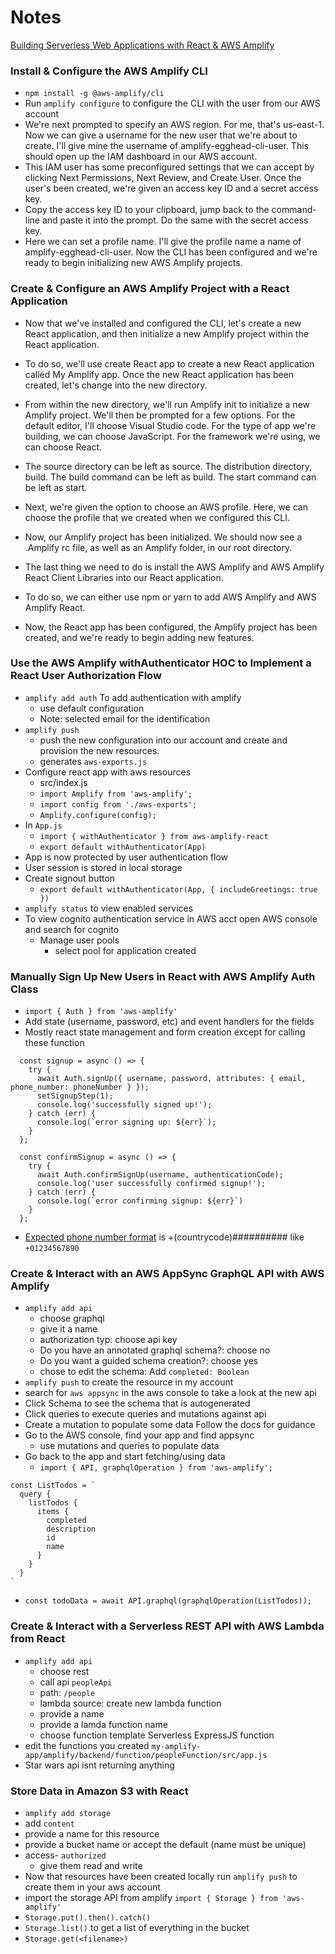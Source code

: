 # Notes
[Building Serverless Web Applications with React & AWS Amplify](https://egghead.io/courses/building-serverless-web-applications-with-react-aws-amplify)

### Install & Configure the AWS Amplify CLI
- `npm install -g @aws-amplify/cli`
- Run `amplify configure` to configure the CLI with the user from our AWS account
-  We're next prompted to specify an AWS region. For me, that's us-east-1. Now we can give a username for the new user that we're about to create. I'll give mine the username of amplify-egghead-cli-user. This should open up the IAM dashboard in our AWS account.
-  This IAM user has some preconfigured settings that we can accept by clicking Next Permissions, Next Review, and Create User. Once the user's been created, we're given an access key ID and a secret access key.
-   Copy the access key ID to your clipboard, jump back to the command-line and paste it into the prompt. Do the same with the secret access key.
-   Here we can set a profile name. I'll give the profile name a name of amplify-egghead-cli-user. Now the CLI has been configured and we're ready to begin initializing new AWS Amplify projects.

### Create & Configure an AWS Amplify Project with a React Application
- Now that we've installed and configured the CLI, let's create a new React application, and then initialize a new Amplify project within the React application.

-  To do so, we'll use create React app to create a new React application called My Amplify app. Once the new React application has been created, let's change into the new directory.

-  From within the new directory, we'll run Amplify init to initialize a new Amplify project. We'll then be prompted for a few options. For the default editor, I'll choose Visual Studio code. For the type of app we're building, we can choose JavaScript. For the framework we're using, we can choose React.

-  The source directory can be left as source. The distribution directory, build. The build command can be left as build. The start command can be left as start.

-  Next, we're given the option to choose an AWS profile. Here, we can choose the profile that we created when we configured this CLI.

-  Now, our Amplify project has been initialized. We should now see a .Amplify rc file, as well as an Amplify folder, in our root directory.

-  The last thing we need to do is install the AWS Amplify and AWS Amplify React Client Libraries into our React application.

-  To do so, we can either use npm or yarn to add AWS Amplify and AWS Amplify React.

-  Now, the React app has been configured, the Amplify project has been created, and we're ready to begin adding new features.

### Use the AWS Amplify withAuthenticator HOC to Implement a React User Authorization Flow
- `amplify add auth` To add authentication with amplify
  - use default configuration
  - Note: selected email for the identification
- `amplify push`
  - push the new configuration into our account and create and provision the new resources.
  - generates `aws-exports.js`
- Configure react app with aws resources
  - src/index.js
  - `import Amplify from 'aws-amplify';`
  - `import config from './aws-exports';`
  - `Amplify.configure(config);`
- In `App.js`
  - `import { withAuthenticator } from aws-amplify-react`
  - `export default withAuthenticator(App)`
- App is now protected by user authentication flow
- User session is stored in local storage
- Create signout button
  - `export default withAuthenticator(App, { includeGreetings: true })`
- `amplify status` to view enabled services
- To view cognito authentication service in AWS acct open AWS console and search for cognito
  - Manage user pools
    - select pool for application created


### Manually Sign Up New Users in React with AWS Amplify Auth Class
- `import { Auth } from 'aws-amplify'`
- Add state (username, password, etc) and event handlers for the fields
- Mostly react state management and form creation except for calling these function
```
  const signup = async () => {
    try {
      await Auth.signUp({ username, password, attributes: { email, phone_number: phoneNumber } });
      setSignupStep(1);
      console.log('successfully signed up!');
    } catch (err) {
      console.log(`error signing up: ${err}`);
    }
  };

  const confirmSignup = async () => {
    try {
      await Auth.confirmSignUp(username, authenticationCode);
      console.log('user successfully confirmed signup!');
    } catch (err) {
      console.log(`error confirming signup: ${err}`)
    }
  };
  ```
- [Expected phone number format](https://forums.aws.amazon.com/thread.jspa?threadID=275041) is +(countrycode)########## like `+01234567890`

### Create & Interact with an AWS AppSync GraphQL API with AWS Amplify
- `amplify add api`
  - choose graphql
  - give it a name
  - authorization typ: choose api key
  - Do you have an annotated graphql schema?: choose no
  - Do you want a guided schema creation?: choose yes
  - chose to edit the schema: Add `completed: Boolean`
- `amplify push` to create the resource in my account
- search for `aws appsync` in the aws console to take a look at the new api
- Click Schema to see the schema that is autogenerated
- Click queries to execute queries and mutations against api
- Create a mutation to populate some data  Follow the docs for guidance
- Go to the AWS console, find your app and find appsync
  - use mutations and queries to populate data
- Go back to the app and start fetching/using data
  - `import { API, graphqlOperation } from 'aws-amplify';`

```
const ListTodos = `
  query {
    listTodos {
      items {
        completed
        description
        id
        name
      }
    }
  }
`
```

- `const todoData = await API.graphql(graphqlOperation(ListTodos));`

### Create & Interact with a Serverless REST API with AWS Lambda from React
- `amplify add api`
  - choose rest
  - call api `peopleApi`
  - path: `/people`
  - lambda source: create new lambda function
  - provide a name
  - provide a lamda function name
  - choose function template Serverless ExpressJS function
- edit the functions you created `my-amplify-app/amplify/backend/function/peopleFunction/src/app.js`
- Star wars api isnt returning anything

### Store Data in Amazon S3 with React
- `amplify add storage`
- add `content`
- provide a name for this resource
- provide a bucket name or accept the default (name must be unique)
- access- `authorized`
  - give them read and write
- Now that resources have been created locally run `amplify push` to create them in your aws account
- import the storage API from amplify `import { Storage } from 'aws-amplify'`
- `Storage.put().then().catch()`
- `Storage.list()` to get a list of everything in the bucket
- `Storage.get(<filename>)`